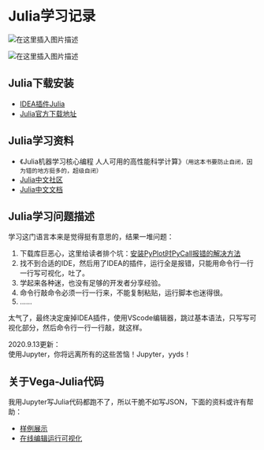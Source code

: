 # Julia学习记录

![在这里插入图片描述](https://github.com/ChenYikunReal/julia_training/blob/master/images/julia-language.jpg?x-oss-process=image/watermark,type_ZmFuZ3poZW5naGVpdGk,shadow_10,text_aHR0cHM6Ly9ibG9nLmNzZG4ubmV0L3dlaXhpbl80Mzg5NjMxOA==,size_16,color_FFFFFF,t_70)


![在这里插入图片描述](https://github.com/ChenYikunReal/julia_training/blob/master/images/julia-math.jpg?x-oss-process=image/watermark,type_ZmFuZ3poZW5naGVpdGk,shadow_10,text_aHR0cHM6Ly9ibG9nLmNzZG4ubmV0L3dlaXhpbl80Mzg5NjMxOA==,size_16,color_FFFFFF,t_70)


## Julia下载安装
- [IDEA插件Julia](https://plugins.jetbrains.com/plugin/10413-julia)
- [Julia官方下载地址](https://julialang.org/downloads/)

## Julia学习资料
- 《Julia机器学习核心编程 人人可用的高性能科学计算》`（用这本书要防止自闭，因为错的地方挺多的，超级自闭）`
- [Julia中文社区](https://discourse.juliacn.com)
- [Julia中文文档](https://docs.juliacn.com/latest)

## Julia学习问题描述
学习这门语言本来是觉得挺有意思的，结果一堆问题：
1. 下载库巨恶心，这里给读者排个坑：[安装PyPlot时PyCall报错的解决方法](https://discourse.juliacn.com/t/topic/2317)
2. 找不到合适的IDE，然后用了IDEA的插件，运行全是报错，只能用命令行一行一行写可视化，吐了。
3. 学起来各种迷，也没有足够的开发者分享经验。
4. 命令行敲命令必须一行一行来，不能复制粘贴，运行脚本也迷得很。
5. ……

太气了，最终决定废掉IDEA插件，使用VScode编辑器，跳过基本语法，只写写可视化部分，然后命令行一行一行敲，就这样。

2020.9.13更新：<br/>
使用Jupyter，你将远离所有的这些苦恼！Jupyter，yyds！


## 关于Vega-Julia代码
我用Jupyter写Julia代码都跑不了，所以干脆不如写JSON，下面的资料或许有帮助：
- [样例展示](https://vega.github.io/vega-lite/examples/)
- [在线编辑运行可视化](https://vega.github.io/editor/#/edited)
